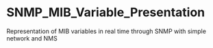 # SNMP_MIB_Variable_Presentation
Representation of MIB variables in real time through SNMP with simple network and NMS
